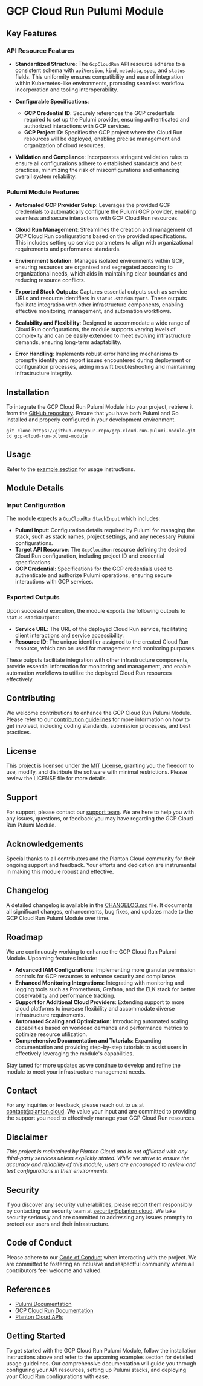 # GCP Cloud Run Pulumi Module

## Key Features

### API Resource Features

- **Standardized Structure**: The `GcpCloudRun` API resource adheres to a consistent schema with `apiVersion`, `kind`, `metadata`, `spec`, and `status` fields. This uniformity ensures compatibility and ease of integration within Kubernetes-like environments, promoting seamless workflow incorporation and tooling interoperability.
  
- **Configurable Specifications**:
  - **GCP Credential ID**: Securely references the GCP credentials required to set up the Pulumi provider, ensuring authenticated and authorized interactions with GCP services.
  - **GCP Project ID**: Specifies the GCP project where the Cloud Run resources will be deployed, enabling precise management and organization of cloud resources.

- **Validation and Compliance**: Incorporates stringent validation rules to ensure all configurations adhere to established standards and best practices, minimizing the risk of misconfigurations and enhancing overall system reliability.

### Pulumi Module Features

- **Automated GCP Provider Setup**: Leverages the provided GCP credentials to automatically configure the Pulumi GCP provider, enabling seamless and secure interactions with GCP Cloud Run resources.
  
- **Cloud Run Management**: Streamlines the creation and management of GCP Cloud Run configurations based on the provided specifications. This includes setting up service parameters to align with organizational requirements and performance standards.
  
- **Environment Isolation**: Manages isolated environments within GCP, ensuring resources are organized and segregated according to organizational needs, which aids in maintaining clear boundaries and reducing resource conflicts.
  
- **Exported Stack Outputs**: Captures essential outputs such as service URLs and resource identifiers in `status.stackOutputs`. These outputs facilitate integration with other infrastructure components, enabling effective monitoring, management, and automation workflows.
  
- **Scalability and Flexibility**: Designed to accommodate a wide range of Cloud Run configurations, the module supports varying levels of complexity and can be easily extended to meet evolving infrastructure demands, ensuring long-term adaptability.
  
- **Error Handling**: Implements robust error handling mechanisms to promptly identify and report issues encountered during deployment or configuration processes, aiding in swift troubleshooting and maintaining infrastructure integrity.

## Installation

To integrate the GCP Cloud Run Pulumi Module into your project, retrieve it from the [GitHub repository](https://github.com/your-repo/gcp-cloud-run-pulumi-module). Ensure that you have both Pulumi and Go installed and properly configured in your development environment.

```shell
git clone https://github.com/your-repo/gcp-cloud-run-pulumi-module.git
cd gcp-cloud-run-pulumi-module
```

## Usage

Refer to the [example section](#examples) for usage instructions.

## Module Details

### Input Configuration

The module expects a `GcpCloudRunStackInput` which includes:

- **Pulumi Input**: Configuration details required by Pulumi for managing the stack, such as stack names, project settings, and any necessary Pulumi configurations.
- **Target API Resource**: The `GcpCloudRun` resource defining the desired Cloud Run configuration, including project ID and credential specifications.
- **GCP Credential**: Specifications for the GCP credentials used to authenticate and authorize Pulumi operations, ensuring secure interactions with GCP services.

### Exported Outputs

Upon successful execution, the module exports the following outputs to `status.stackOutputs`:

- **Service URL**: The URL of the deployed Cloud Run service, facilitating client interactions and service accessibility.
- **Resource ID**: The unique identifier assigned to the created Cloud Run resource, which can be used for management and monitoring purposes.

These outputs facilitate integration with other infrastructure components, provide essential information for monitoring and management, and enable automation workflows to utilize the deployed Cloud Run resources effectively.

## Contributing

We welcome contributions to enhance the GCP Cloud Run Pulumi Module. Please refer to our [contribution guidelines](CONTRIBUTING.md) for more information on how to get involved, including coding standards, submission processes, and best practices.

## License

This project is licensed under the [MIT License](LICENSE), granting you the freedom to use, modify, and distribute the software with minimal restrictions. Please review the LICENSE file for more details.

## Support

For support, please contact our [support team](mailto:support@planton.cloud). We are here to help you with any issues, questions, or feedback you may have regarding the GCP Cloud Run Pulumi Module.

## Acknowledgements

Special thanks to all contributors and the Planton Cloud community for their ongoing support and feedback. Your efforts and dedication are instrumental in making this module robust and effective.

## Changelog

A detailed changelog is available in the [CHANGELOG.md](CHANGELOG.md) file. It documents all significant changes, enhancements, bug fixes, and updates made to the GCP Cloud Run Pulumi Module over time.

## Roadmap

We are continuously working to enhance the GCP Cloud Run Pulumi Module. Upcoming features include:

- **Advanced IAM Configurations**: Implementing more granular permission controls for GCP resources to enhance security and compliance.
- **Enhanced Monitoring Integrations**: Integrating with monitoring and logging tools such as Prometheus, Grafana, and the ELK stack for better observability and performance tracking.
- **Support for Additional Cloud Providers**: Extending support to more cloud platforms to increase flexibility and accommodate diverse infrastructure requirements.
- **Automated Scaling and Optimization**: Introducing automated scaling capabilities based on workload demands and performance metrics to optimize resource utilization.
- **Comprehensive Documentation and Tutorials**: Expanding documentation and providing step-by-step tutorials to assist users in effectively leveraging the module's capabilities.

Stay tuned for more updates as we continue to develop and refine the module to meet your infrastructure management needs.

## Contact

For any inquiries or feedback, please reach out to us at [contact@planton.cloud](mailto:contact@planton.cloud). We value your input and are committed to providing the support you need to effectively manage your GCP Cloud Run resources.

## Disclaimer

*This project is maintained by Planton Cloud and is not affiliated with any third-party services unless explicitly stated. While we strive to ensure the accuracy and reliability of this module, users are encouraged to review and test configurations in their environments.*

## Security

If you discover any security vulnerabilities, please report them responsibly by contacting our security team at [security@planton.cloud](mailto:security@planton.cloud). We take security seriously and are committed to addressing any issues promptly to protect our users and their infrastructure.

## Code of Conduct

Please adhere to our [Code of Conduct](CODE_OF_CONDUCT.md) when interacting with the project. We are committed to fostering an inclusive and respectful community where all contributors feel welcome and valued.

## References

- [Pulumi Documentation](https://www.pulumi.com/docs/)
- [GCP Cloud Run Documentation](https://cloud.google.com/run/docs)
- [Planton Cloud APIs](https://buf.build/plantoncloud/planton-cloud-apis/docs)

## Getting Started

To get started with the GCP Cloud Run Pulumi Module, follow the installation instructions above and refer to the upcoming examples section for detailed usage guidelines. Our comprehensive documentation will guide you through configuring your API resources, setting up Pulumi stacks, and deploying your Cloud Run configurations with ease.
